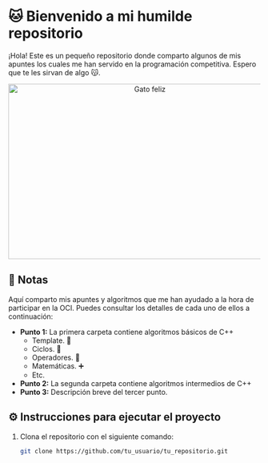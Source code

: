 # 🐱 Bienvenido a mi humilde repositorio

¡Hola! Este es un pequeño repositorio donde comparto algunos de mis apuntes los cuales me han servido en la programación competitiva. Espero que te les sirvan de algo 😽.

<p align="center">
  <img src="https://www.tiendanimal.es/articulos/wp-content/uploads/2014/05/%C2%BFC%C3%B3mo-tener-gatos-m%C3%A1s-felices_-1200x900.jpg" alt="Gato feliz" width="550" height="350" />
</p>

## 📝 Notas 

Aquí comparto mis apuntes y algoritmos que me han ayudado a la hora de participar en la OCI. Puedes consultar los detalles de cada uno de ellos a continuación:

- **Punto 1:** La primera carpeta contiene algoritmos básicos de C++
  - Template. 📃
  - Ciclos. 🔁
  - Operadores. 🔢
  - Matemáticas. ➕
  - Etc.
- **Punto 2:** La segunda carpeta contiene algoritmos intermedios de C++
- **Punto 3:** Descripción breve del tercer punto.

## ⚙️ Instrucciones para ejecutar el proyecto

1. Clona el repositorio con el siguiente comando:
   ```bash
   git clone https://github.com/tu_usuario/tu_repositorio.git
